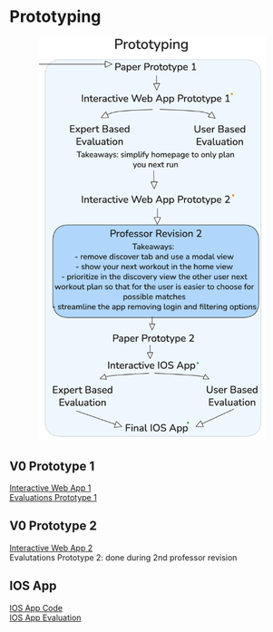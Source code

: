 # Prototyping

<p align="center">
  <img width="400" alt="Prototype" src="./../img/Prototype.png">
</p>

## V0 Prototype 1
[Interactive Web App 1](https://v0-fitm8-digital-prototype.vercel.app/mobile)  
[Evaluations Prototype 1](./V0%20Prototype%201/)  


## V0 Prototype 2
[Interactive Web App 2](https://kzmlefoteiuagtsgevrb.lite.vusercontent.net)  
Evalutations Prototype 2: done during 2nd professor revision

## IOS App
[IOS App Code](/Code)  
[IOS App Evaluation](./IOS%20Prototype/)
